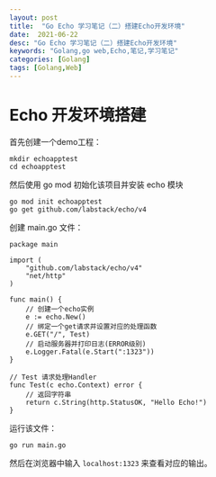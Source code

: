 ```yaml
---
layout: post
title:  "Go Echo 学习笔记（二）搭建Echo开发环境"
date:  2021-06-22
desc: "Go Echo 学习笔记（二）搭建Echo开发环境"
keywords: "Golang,go web,Echo,笔记,学习笔记"
categories: [Golang]
tags: [Golang,Web]
---
```

# Echo 开发环境搭建

首先创建一个demo工程：

```shell
mkdir echoapptest
cd echoapptest
```

然后使用 go mod 初始化该项目并安装 echo 模块

```shell
go mod init echoapptest
go get github.com/labstack/echo/v4
```

创建 main.go 文件：

```shell
package main

import (
	"github.com/labstack/echo/v4"
	"net/http"
)

func main() {
	// 创建一个echo实例
	e := echo.New()
	// 绑定一个get请求并设置对应的处理函数
	e.GET("/", Test)
    // 启动服务器并打印日志(ERROR级别)
	e.Logger.Fatal(e.Start(":1323"))
}

// Test 请求处理Handler
func Test(c echo.Context) error {
	// 返回字符串
	return c.String(http.StatusOK, "Hello Echo!")
}
```

运行该文件：

```shell
go run main.go
```

然后在浏览器中输入 `localhost:1323` 来查看对应的输出。
